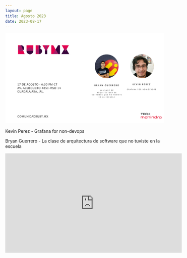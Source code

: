 ```yaml
---
layout: page
title: Agosto 2023
date: 2023-08-17
---
```


![](/images/eventos/agosto_2023/segundo_anuncio.png)

Kevin Perez - Grafana for non-devops

Bryan Guerrero - La clase de arquitectura de software que no tuviste en la escuela

<iframe width="560" height="315" src="https://www.youtube.com/embed/RH5FJJInOMU" title="YouTube video player" frameborder="0" allow="accelerometer; autoplay; clipboard-write; encrypted-media; gyroscope; picture-in-picture; web-share" allowfullscreen></iframe>
